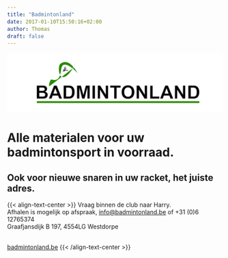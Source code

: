 ```yaml
---
title: "Badmintonland"
date: 2017-01-10T15:50:16+02:00
author: Thomas
draft: false
---
```


![Image alt](images/BadmintonLand_1219x339.jpg)
# Alle materialen voor uw badmintonsport in voorraad.
## Ook voor nieuwe snaren in uw racket, het juiste adres.

{{< align-text-center >}}
Vraag binnen de club naar Harry.<br>
Afhalen is mogelijk op afspraak, info@badmintonland.be of +31 (0)6 12765374<br>
Graafjansdijk B 197, 4554LG Westdorpe<br><br>

<a href="https://badmintonland.be" target="_new" rel="noopener noreferrer">badmintonland.be</a>
{{< /align-text-center >}}